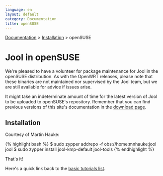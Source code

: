 ```yaml
---
language: en
layout: default
category: Documentation
title: openSUSE
---
```


[Documentation](documentation.html) > [Installation](documentation.html#installation) > openSUSE

# Jool in openSUSE

We're pleased to have a volunteer for package maintenance for Jool in the openSUSE distribution. As with the OpenWRT releases, please note that these binaries are not maintained nor supervised by the Jool team, but we are still available for advice if issues arise.

It might take an indeterminate amount of time for the latest version of Jool to be uploaded to openSUSE's repository. Remember that you can find previous versions of this site's documentation in the [download page](download.html).

## Installation

Courtesy of Martin Hauke:

{% highlight bash %}
$ sudo zypper addrepo -f obs://home:mnhauke:jool jool
$ sudo zypper install jool-kmp-default jool-tools
{% endhighlight %}

That's it!

Here's a quick link back to the [basic tutorials list](http://jool.mx/en/documentation.html#basic-tutorials).
